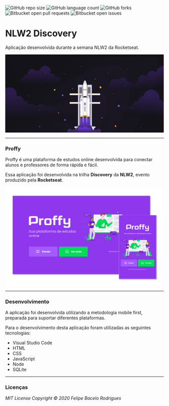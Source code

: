 ![GitHub repo size](https://img.shields.io/github/repo-size/felipebacelo/NLW2_Discovery?style=for-the-badge)
![GitHub language count](https://img.shields.io/github/languages/count/felipebacelo/NLW2_Discovery?style=for-the-badge)
![GitHub forks](https://img.shields.io/github/forks/felipebacelo/NLW2_Discovery?style=for-the-badge)
![Bitbucket open pull requests](https://img.shields.io/bitbucket/pr-raw/felipebacelo/NLW2_Discovery?style=for-the-badge)
![Bitbucket open issues](https://img.shields.io/bitbucket/issues/felipebacelo/NLW2_Discovery?style=for-the-badge)

# NLW2 Discovery

Aplicação desenvolvida durante a semana NLW2 da Rocketseat.

![Image_1](https://github.com/felipebacelo/NLW2_Discovery/blob/master/public/images/image1.png)

***

### Proffy

Proffy é uma plataforma de estudos online desenvolvida para conectar alunos e professores de forma rápida e fácil.

Essa aplicação foi desenvolvida na trilha __Discovery__ da __NLW2__, evento produzido pela __Rocketseat__.

![Image_3](https://github.com/felipebacelo/NLW2_Discovery/blob/master/public/images/image3.png)

***

### Desenvolvimento

A aplicação foi desenvolvida utilizando a metodologia mobile first, preparada para suportar diferentes plataformas.

Para o desenvolvimento desta aplicação foram utilizadas as seguintes tecnologias:

* Visual Studio Code
* HTML
* CSS
* JavaScript
* Node
* SQLite

***
### Licenças

_MIT License_
_Copyright   ©   2020 Felipe Bacelo Rodrigues_
